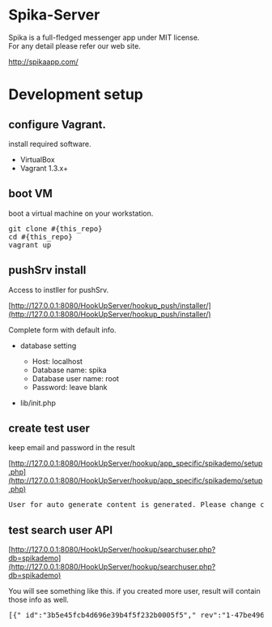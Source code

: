 Spika-Server
============

Spika is a full-fledged messenger app under MIT license.  
For any detail please refer our web site.

http://spikaapp.com/

# Development setup


## configure Vagrant.

install required software.

- VirtualBox
- Vagrant 1.3.x+



## boot VM

boot a virtual machine on your workstation.

<pre>
git clone #{this_repo}
cd #{this_repo}
vagrant up
</pre>

## pushSrv install

Access to instller for pushSrv.

[http://127.0.0.1:8080/HookUpServer/hookup_push/installer/](http://127.0.0.1:8080/HookUpServer/hookup_push/installer/)

Complete form with default info.

- database setting
	- Host: localhost
	- Database name: spika
	- Database user name: root
	- Password: leave blank 

- lib/init.php

## create test user

keep email and password in the result

[http://127.0.0.1:8080/HookUpServer/hookup/app_specific/spikademo/setup.php](http://127.0.0.1:8080/HookUpServer/hookup/app_specific/spikademo/setup.php)

<pre>
User for auto generate content is generated. Please change createUserHander.php with this information. AP_USER = '9rVooVDi@clover-studio.com' AP_PASS = 'HNg543QC' Failed to login.
</pre>

## test search user API

[http://127.0.0.1:8080/HookUpServer/hookup/searchuser.php?db=spikademo](http://127.0.0.1:8080/HookUpServer/hookup/searchuser.php?db=spikademo)

You will see something like this. if you created more user, result will contain those info as well.

<pre>
[{"_id":"3b5e45fcb4d696e39b4f5f232b0005f5","_rev":"1-47be4969ba99ad00edc6a97f873f1c49","about":"Auto pilot user","favorite_groups":[],"type":"user","contacts":[],"email":"9rVooVDi@clover-studio.com","online_status":"online","birthday":1377554400,"token_timestamp":1378467097,"max_favorite_count":10,"gender":"female","name":"Create User Test","avatar_file_id":"","max_contact_count":20,"avatar_thumb_file_id":""},{"_id":"3b5e45fcb4d696e39b4f5f232b002410","_rev":"1-f88c32f2638a50869437afe93e1fe721","about":"Auto pilot user","favorite_groups":[],"type":"user","contacts":[],"email":"sAZKdA1t@clover-studio.com","online_status":"online","birthday":1377554400,"token_timestamp":1378467097,"max_favorite_count":10,"gender":"female","name":"Create User Test","avatar_file_id":"","max_contact_count":20,"avatar_thumb_file_id":""},{"_id":"3b5e45fcb4d696e39b4f5f232b002da2","_rev":"1-8552fc69e5182b96cf17f96171efd239","about":"Auto pilot user","favorite_groups":[],"type":"user","contacts":[],"email":"WA1h51fv@clover-studio.com","online_status":"online","birthday":1377554400,"token_timestamp":1378467097,"max_favorite_count":10,"gender":"female","name":"Create User Test","avatar_file_id":"","max_contact_count":20,"avatar_thumb_file_id":""}]
</pre>
